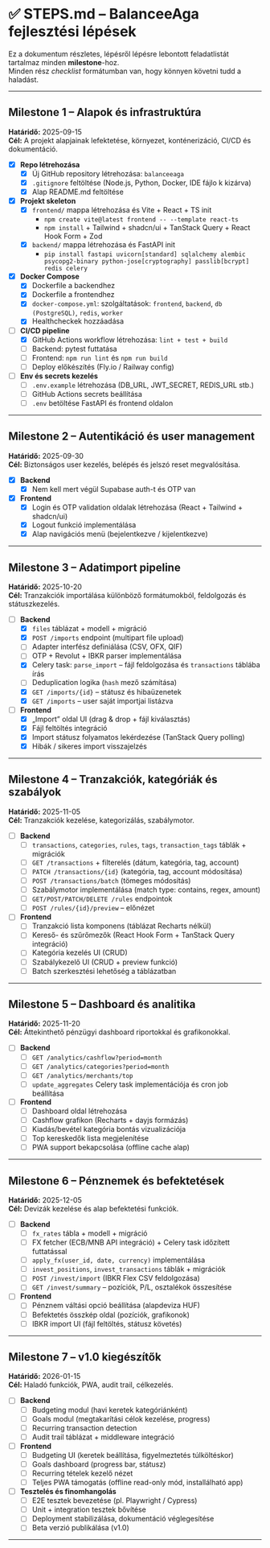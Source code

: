 # ✅ STEPS.md – BalanceeAga fejlesztési lépések

Ez a dokumentum részletes, lépésről lépésre lebontott feladatlistát tartalmaz minden **milestone**-hoz.  
Minden rész *checklist* formátumban van, hogy könnyen követni tudd a haladást.

---

## Milestone 1 – Alapok és infrastruktúra  
**Határidő:** 2025-09-15  
**Cél:** A projekt alapjainak lefektetése, környezet, konténerizáció, CI/CD és dokumentáció.

- [x] **Repo létrehozása**
  - [x] Új GitHub repository létrehozása: `balanceeaga`
  - [x] `.gitignore` feltöltése (Node.js, Python, Docker, IDE fájlo k kizárva)
  - [x] Alap README.md feltöltése

- [x] **Projekt skeleton**
  - [x] `frontend/` mappa létrehozása és Vite + React + TS init  
    - `npm create vite@latest frontend -- --template react-ts`
    - `npm install` + Tailwind + shadcn/ui + TanStack Query + React Hook Form + Zod
  - [x] `backend/` mappa létrehozása és FastAPI init  
    - `pip install fastapi uvicorn[standard] sqlalchemy alembic psycopg2-binary python-jose[cryptography] passlib[bcrypt] redis celery`

- [x] **Docker Compose**
  - [x] Dockerfile a backendhez  
  - [x] Dockerfile a frontendhez  
  - [x] `docker-compose.yml`: szolgáltatások: `frontend`, `backend`, `db (PostgreSQL)`, `redis`, `worker`
  - [x] Healthcheckek hozzáadása  

- [ ] **CI/CD pipeline**
  - [x] GitHub Actions workflow létrehozása: `lint + test + build`
  - [ ] Backend: pytest futtatása  
  - [ ] Frontend: `npm run lint` és `npm run build`
  - [ ] Deploy előkészítés (Fly.io / Railway config)

- [ ] **Env és secrets kezelés**
  - [ ] `.env.example` létrehozása (DB_URL, JWT_SECRET, REDIS_URL stb.)  
  - [ ] GitHub Actions secrets beállítása  
  - [ ] `.env` betöltése FastAPI és frontend oldalon  

---

## Milestone 2 – Autentikáció és user management  
**Határidő:** 2025-09-30  
**Cél:** Biztonságos user kezelés, belépés és jelszó reset megvalósítása.

- [x] **Backend**
  - [x] Nem kell mert végül Supabase auth-t és OTP van

- [x] **Frontend**
  - [x] Login és OTP validation oldalak létrehozása (React + Tailwind + shadcn/ui)
  - [x] Logout funkció implementálása  
  - [x] Alap navigációs menü (bejelentkezve / kijelentkezve)  

---

## Milestone 3 – Adatimport pipeline  
**Határidő:** 2025-10-20  
**Cél:** Tranzakciók importálása különböző formátumokból, feldolgozás és státuszkezelés.

- [ ] **Backend**
  - [x] `files` táblázat + modell + migráció  
  - [x] `POST /imports` endpoint (multipart file upload)  
  - [ ] Adapter interfész definiálása (CSV, OFX, QIF)  
  - [ ] OTP + Revolut + IBKR parser implementálása  
  - [x] Celery task: `parse_import` – fájl feldolgozása és `transactions` táblába írás  
  - [ ] Deduplication logika (`hash` mező számítása)  
  - [x] `GET /imports/{id}` – státusz és hibaüzenetek  
  - [x] `GET /imports` – user saját importjai listázva  

- [ ] **Frontend**
  - [x] „Import” oldal UI (drag & drop + fájl kiválasztás)  
  - [x] Fájl feltöltés integráció  
  - [x] Import státusz folyamatos lekérdezése (TanStack Query polling)  
  - [x] Hibák / sikeres import visszajelzés  

---

## Milestone 4 – Tranzakciók, kategóriák és szabályok  
**Határidő:** 2025-11-05  
**Cél:** Tranzakciók kezelése, kategorizálás, szabálymotor.

- [ ] **Backend**
  - [ ] `transactions`, `categories`, `rules`, `tags`, `transaction_tags` táblák + migrációk  
  - [ ] `GET /transactions` + filterelés (dátum, kategória, tag, account)  
  - [ ] `PATCH /transactions/{id}` (kategória, tag, account módosítása)  
  - [ ] `POST /transactions/batch` (tömeges módosítás)  
  - [ ] Szabálymotor implementálása (match type: contains, regex, amount)  
  - [ ] `GET/POST/PATCH/DELETE /rules` endpointok  
  - [ ] `POST /rules/{id}/preview` – előnézet  

- [ ] **Frontend**
  - [ ] Tranzakció lista komponens (táblázat Recharts nélkül)  
  - [ ] Kereső- és szűrőmezők (React Hook Form + TanStack Query integráció)  
  - [ ] Kategória kezelés UI (CRUD)  
  - [ ] Szabálykezelő UI (CRUD + preview funkció)  
  - [ ] Batch szerkesztési lehetőség a táblázatban  

---

## Milestone 5 – Dashboard és analitika  
**Határidő:** 2025-11-20  
**Cél:** Áttekinthető pénzügyi dashboard riportokkal és grafikonokkal.

- [ ] **Backend**
  - [ ] `GET /analytics/cashflow?period=month`  
  - [ ] `GET /analytics/categories?period=month`  
  - [ ] `GET /analytics/merchants/top`  
  - [ ] `update_aggregates` Celery task implementációja és cron job beállítása  

- [ ] **Frontend**
  - [ ] Dashboard oldal létrehozása  
  - [ ] Cashflow grafikon (Recharts + dayjs formázás)  
  - [ ] Kiadás/bevétel kategória bontás vizualizációja  
  - [ ] Top kereskedők lista megjelenítése  
  - [ ] PWA support bekapcsolása (offline cache alap)  

---

## Milestone 6 – Pénznemek és befektetések  
**Határidő:** 2025-12-05  
**Cél:** Devizák kezelése és alap befektetési funkciók.

- [ ] **Backend**
  - [ ] `fx_rates` tábla + modell + migráció  
  - [ ] FX fetcher (ECB/MNB API integráció) + Celery task időzített futtatással  
  - [ ] `apply_fx(user_id, date, currency)` implementálása  
  - [ ] `invest_positions`, `invest_transactions` táblák + migrációk  
  - [ ] `POST /invest/import` (IBKR Flex CSV feldolgozása)  
  - [ ] `GET /invest/summary` – pozíciók, P/L, osztalékok összesítése  

- [ ] **Frontend**
  - [ ] Pénznem váltási opció beállítása (alapdeviza HUF)  
  - [ ] Befektetés összkép oldal (pozíciók, grafikonok)  
  - [ ] IBKR import UI (fájl feltöltés, státusz követés)  

---

## Milestone 7 – v1.0 kiegészítők  
**Határidő:** 2026-01-15  
**Cél:** Haladó funkciók, PWA, audit trail, célkezelés.

- [ ] **Backend**
  - [ ] Budgeting modul (havi keretek kategóriánként)  
  - [ ] Goals modul (megtakarítási célok kezelése, progress)  
  - [ ] Recurring transaction detection  
  - [ ] Audit trail táblázat + middleware integráció  

- [ ] **Frontend**
  - [ ] Budgeting UI (keretek beállítása, figyelmeztetés túlköltéskor)  
  - [ ] Goals dashboard (progress bar, státusz)  
  - [ ] Recurring tételek kezelő nézet  
  - [ ] Teljes PWA támogatás (offline read-only mód, installálható app)  

- [ ] **Tesztelés és finomhangolás**
  - [ ] E2E tesztek bevezetése (pl. Playwright / Cypress)  
  - [ ] Unit + integration tesztek bővítése  
  - [ ] Deployment stabilizálása, dokumentáció véglegesítése  
  - [ ] Beta verzió publikálása (v1.0)  

---
